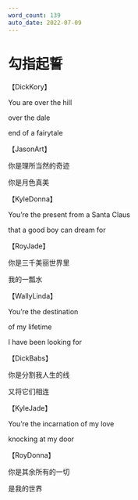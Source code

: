 ```yaml
---
word_count: 139
auto_date: 2022-07-09
---
```


# 勾指起誓

【DickKory】

You are over the hill

over the dale

end of a fairytale

【JasonArt】

你是理所当然的奇迹

你是月色真美

【KyleDonna】

You’re the present from a Santa Claus

that a good boy can dream for

【RoyJade】

你是三千美丽世界里

我的一瓢水

【WallyLinda】

You’re the destination

of my lifetime

I have been looking for

【DickBabs】

你是分割我人生的线

又将它们相连

【KyleJade】

You’re the incarnation of my love

knocking at my door

【RoyDonna】

你是其余所有的一切

是我的世界
